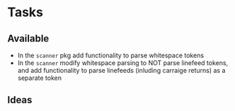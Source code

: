 # Tasks

## Available

- In the `scanner` pkg add functionality to parse whitespace tokens
- In the `scanner` modify whitespace parsing to NOT parse linefeed tokens, and add functionality to parse linefeeds (inluding carraige returns) as a separate token

## Ideas
